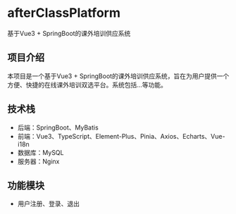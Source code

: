 # afterClassPlatform
基于Vue3 + SpringBoot的课外培训供应系统

## 项目介绍
本项目是一个基于Vue3 + SpringBoot的课外培训供应系统，旨在为用户提供一个方便、快捷的在线课外培训双选平台。系统包括...等功能。

## 技术栈
- 后端：SpringBoot、MyBatis
- 前端：Vue3、TypeScript、Element-Plus、Pinia、Axios、Echarts、Vue-i18n
- 数据库：MySQL
- 服务器：Nginx

## 功能模块
- 用户注册、登录、退出
